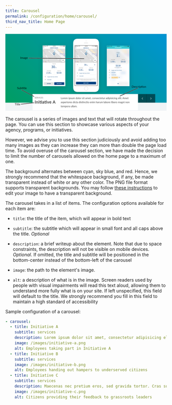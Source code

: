 ```yaml
---
title: Carousel
permalink: /configuration/home/carousel/
third_nav_title: Home Page
---
```

![Screenshot of a carousel section with components labelled](/images/config/home-carousel.png)

The carousel is a series of images and text that will rotate throughout the page. You can use this section to showcase various aspects of your agency, programs, or initiatives.

However, we advise you to use this section judiciously and avoid adding too many images as they can increase they can more than double the page load time. To avoid overuse of the carousel section, we have made the decision to limit the number of carousels allowed on the home page to a maximum of one.

The background alternates between cyan, sky blue, and red. Hence, we strongly recommend that the whitespace background, if any, be made transparent instead of white or any other color. The PNG file format supports transparent backgrounds. You may follow [these instructions](https://go.gov.sg/k9m2bc) to edit your image to have a transparent background.

The carousel takes in a list of items. The configuration options available for each item are:

* `title`: the title of the item, which will appear in bold text

* `subtitle`: the subtitle which will appear in small font and all caps above the title. *Optional*

* `description`: a brief writeup about the element. Note that due to space constraints, the description will not be visible on mobile devices. *Optional*. If omitted, the title and subtitle will be positioned in the bottom-center instead of the bottom-left of the carousel

* `image`: the path to the element's image. 

* `alt`: a description of what is in the image. Screen readers used by people with visual impairments will read this text aloud, allowing them to understand more fully what is on your site. If left unspecified, this field will default to the title. We strongly recommend you fill in this field to maintain a high standard of accessibility

Sample configuration of a carousel:

```yml
- carousel:
  - title: Initiative A
    subtitle: services
    description: Lorem ipsum dolor sit amet, consectetur adipisicing elit. Amet asperiores dicta distinctio enim harum labore libero magni non tempora ullam.
    image: /images/initiative-a.png
    alt: Employees taking part in Initiative A
  - title: Initiative B
    subtitle: services
    image: /images/initiative-b.png
    alt: Employees handing out hampers to underserved citizens
  - title: Initiative C
    subtitle: services
    description: Maecenas nec pretium eros, sed gravida tortor. Cras suscipit a dolor vel vehicula.
    image: /images/initiative-c.png
    alt: Citizens providing their feedback to grassroots leaders
```